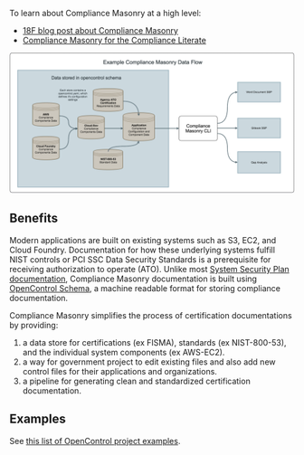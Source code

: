To learn about Compliance Masonry at a high level:

* [18F blog post about Compliance Masonry](https://18f.gsa.gov/2016/04/15/compliance-masonry-buildling-a-risk-management-platform/)
* [Compliance Masonry for the Compliance Literate](masonry-for-the-compliance-literate.md)

![screen shot 2016-04-12 at 12 22 02 pm](assets/data_flow.png)

## Benefits

Modern applications are built on existing systems such as S3, EC2, and Cloud Foundry. Documentation for how these underlying systems fulfill NIST controls or PCI SSC Data Security Standards is a prerequisite for receiving authorization to operate (ATO). Unlike most [System Security Plan documentation](http://csrc.nist.gov/publications/nistpubs/800-18-Rev1/sp800-18-Rev1-final.pdf), Compliance Masonry documentation is built using [OpenControl Schema](https://github.com/opencontrol/schemas), a machine readable format for storing compliance documentation.

Compliance Masonry simplifies the process of certification documentations by providing:

1. a data store for certifications (ex FISMA), standards (ex NIST-800-53), and the individual system components (ex AWS-EC2).
1. a way for government project to edit existing files and also add new control files for their applications and organizations.
1. a pipeline for generating clean and standardized certification documentation.

## Examples

See [this list of OpenControl project examples](https://github.com/opencontrol/schemas/#full-project-examples).
